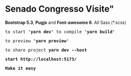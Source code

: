 <h1>Senado Congresso Visite"</h1>

<p><b>Bootstrap 5.3</b>, <b>Pugjs</b> and <b>Font-awesome 6</b>. All Sass (*.scss)</p>

<pre>to start <strong>'yarn dev'</strong> to compile <strong>'yarn build'</strong></pre>

<pre>to preview <strong>'yarn preview'</strong></pre>

<pre>to share project <strong>yarn dev --host<strong></pre>


<pre>start http://localhost:5173/</pre>

<pre>Make it easy</pre>
